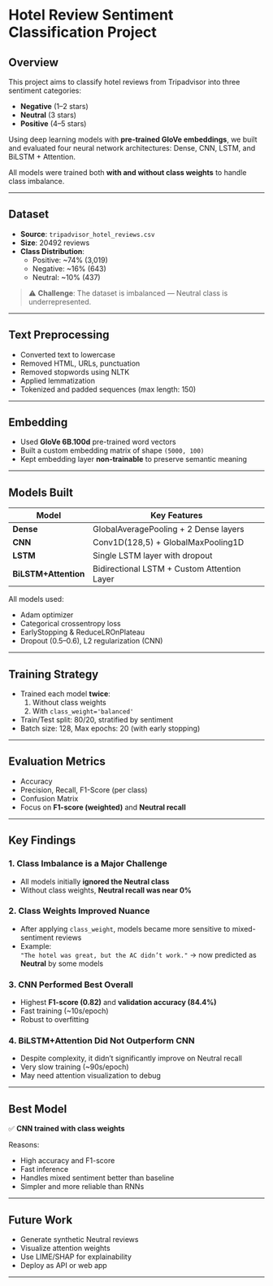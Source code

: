 # Hotel Review Sentiment Classification Project

## Overview
This project aims to classify hotel reviews from Tripadvisor into three sentiment categories:
- **Negative** (1–2 stars)
- **Neutral** (3 stars)
- **Positive** (4–5 stars)

Using deep learning models with **pre-trained GloVe embeddings**, we built and evaluated four neural network architectures: Dense, CNN, LSTM, and BiLSTM + Attention.

All models were trained both **with and without class weights** to handle class imbalance.

---

## Dataset
- **Source**: `tripadvisor_hotel_reviews.csv`
- **Size**: 20492 reviews
- **Class Distribution**:
  - Positive: ~74% (3,019)
  - Negative: ~16% (643)
  - Neutral: ~10% (437)

> ⚠️ **Challenge**: The dataset is imbalanced — Neutral class is underrepresented.

---

## Text Preprocessing
- Converted text to lowercase
- Removed HTML, URLs, punctuation
- Removed stopwords using NLTK
- Applied lemmatization
- Tokenized and padded sequences (max length: 150)

---

## Embedding
- Used **GloVe 6B.100d** pre-trained word vectors
- Built a custom embedding matrix of shape `(5000, 100)`
- Kept embedding layer **non-trainable** to preserve semantic meaning

---

## Models Built

| Model | Key Features |
|------|-------------|
| **Dense** | GlobalAveragePooling + 2 Dense layers |
| **CNN** | Conv1D(128,5) + GlobalMaxPooling1D |
| **LSTM** | Single LSTM layer with dropout |
| **BiLSTM+Attention** | Bidirectional LSTM + Custom Attention Layer |

All models used:
- Adam optimizer
- Categorical crossentropy loss
- EarlyStopping & ReduceLROnPlateau
- Dropout (0.5–0.6), L2 regularization (CNN)

---

## Training Strategy
- Trained each model **twice**:
  1. Without class weights
  2. With `class_weight='balanced'`
- Train/Test split: 80/20, stratified by sentiment
- Batch size: 128, Max epochs: 20 (with early stopping)

---

## Evaluation Metrics
- Accuracy
- Precision, Recall, F1-Score (per class)
- Confusion Matrix
- Focus on **F1-score (weighted)** and **Neutral recall**

---

## Key Findings

### 1. **Class Imbalance is a Major Challenge**
- All models initially **ignored the Neutral class**
- Without class weights, **Neutral recall was near 0%**

### 2. **Class Weights Improved Nuance**
- After applying `class_weight`, models became more sensitive to mixed-sentiment reviews
- Example:  
  `"The hotel was great, but the AC didn’t work."` → now predicted as **Neutral** by some models

### 3. **CNN Performed Best Overall**
- Highest **F1-score (0.82)** and **validation accuracy (84.4%)**
- Fast training (~10s/epoch)
- Robust to overfitting

### 4. **BiLSTM+Attention Did Not Outperform CNN**
- Despite complexity, it didn’t significantly improve on Neutral recall
- Very slow training (~90s/epoch)
- May need attention visualization to debug

---

## Best Model
✅ **CNN trained with class weights**

Reasons:
- High accuracy and F1-score
- Fast inference
- Handles mixed sentiment better than baseline
- Simpler and more reliable than RNNs

---

## Future Work
- Generate synthetic Neutral reviews
- Visualize attention weights
- Use LIME/SHAP for explainability
- Deploy as API or web app

---